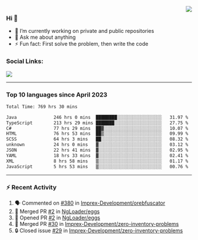 <!--
<a href="https://wuffy.eu">
  <img align="right" src="https://github.com/ngloader/ngloader/blob/devcard/devcard.png" height="410" width="300" alt="NgLoader's Dev Card"/>
</a>
-->

<a href="https://wuffy.eu">
  <img align="right" src="https://github-readme-stats.vercel.app/api?username=ngloader&count_private=true&include_all_commits=true&show_icons=true&hide_rank=true&theme=dracula" />
</a>

### Hi 👋
- 🔭 I’m currently working on private and public repositories
- 💬 Ask me about anything
- ⚡ Fun fact: First solve the problem, then write the code

### Social Links:
<a href="https://discord.gg/jUtRU5Q">
  <img src="https://dcbadge.limes.pink/api/shield/128286216708685824?style=flat&theme=clean&compact=true" />
</a>

<!--
---

<div>
  <img src="https://github-readme-stats.vercel.app/api/wakatime?username=NgLoader&api_domain=wakapi.wuffy.dev&bg_color=282a36&title_color=ff6e96&icon_color=2F855A&text_color=ffffff&custom_title=Week%20Stats&layout=compact" />
</div>

---

<div>
  <img height="170" align="left" src="https://github-readme-stats.vercel.app/api?username=ngloader&count_private=true&include_all_commits=true&show_icons=true&theme=dracula" />
  <img src="https://github-readme-stats.vercel.app/api/top-langs/?username=ngloader&layout=compact&theme=dracula" />
</div>

---

<a href="https://github.com/ryo-ma/github-profile-trophy">
  <img width=800 src="https://github-profile-trophy.vercel.app/?username=ngloader&column=8&theme=dracula&no-frame=true"/>
</a>
-->

---

### Top 10 languages since April 2023

<!--START_SECTION:waka-->

```txt
Total Time: 769 hrs 30 mins

Java              246 hrs 0 mins  ████████░░░░░░░░░░░░░░░░░   31.97 %
TypeScript        213 hrs 29 mins ███████░░░░░░░░░░░░░░░░░░   27.75 %
C#                77 hrs 29 mins  ██▓░░░░░░░░░░░░░░░░░░░░░░   10.07 %
HTML              76 hrs 53 mins  ██▒░░░░░░░░░░░░░░░░░░░░░░   09.99 %
SCSS              64 hrs 3 mins   ██░░░░░░░░░░░░░░░░░░░░░░░   08.32 %
unknown           24 hrs 0 mins   ▓░░░░░░░░░░░░░░░░░░░░░░░░   03.12 %
JSON              22 hrs 41 mins  ▓░░░░░░░░░░░░░░░░░░░░░░░░   02.95 %
YAML              18 hrs 33 mins  ▓░░░░░░░░░░░░░░░░░░░░░░░░   02.41 %
XML               8 hrs 58 mins   ▒░░░░░░░░░░░░░░░░░░░░░░░░   01.17 %
JavaScript        5 hrs 53 mins   ▒░░░░░░░░░░░░░░░░░░░░░░░░   00.76 %
```

<!--END_SECTION:waka-->

---

### :zap: Recent Activity
<!--START_SECTION:activity-->
1. 🗣 Commented on [#380](https://github.com/Imprex-Development/orebfuscator/issues/380#issuecomment-2231060702) in [Imprex-Development/orebfuscator](https://github.com/Imprex-Development/orebfuscator)
2. 🎉 Merged PR [#2](https://github.com/NgLoader/eggs/pull/2) in [NgLoader/eggs](https://github.com/NgLoader/eggs)
3. 💪 Opened PR [#2](https://github.com/NgLoader/eggs/pull/2) in [NgLoader/eggs](https://github.com/NgLoader/eggs)
4. 🎉 Merged PR [#30](https://github.com/Imprex-Development/zero-inventory-problems/pull/30) in [Imprex-Development/zero-inventory-problems](https://github.com/Imprex-Development/zero-inventory-problems)
5. 🔒 Closed issue [#29](https://github.com/Imprex-Development/zero-inventory-problems/issues/29) in [Imprex-Development/zero-inventory-problems](https://github.com/Imprex-Development/zero-inventory-problems)
<!--END_SECTION:activity-->
